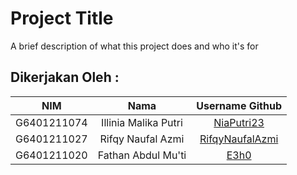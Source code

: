 
# Project Title

A brief description of what this project does and who it's for


## Dikerjakan Oleh :


|NIM           |         Nama        |Username Github|
|:------------:|:-----------:        |:-------------:|
|G6401211074   |Illinia Malika Putri|[NiaPutri23](https://github.com/NiaPutri23)|
|G6401211027|Rifqy Naufal Azmi|[RifqyNaufalAzmi](https://github.com/RifqyNaufalAzmi)|
|G6401211020|Fathan Abdul Mu'ti|[E3h0](https://github.com/E3h0)|


